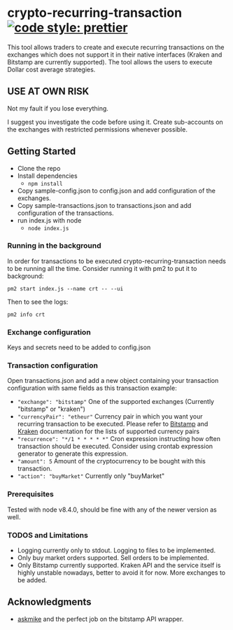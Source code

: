 # crypto-recurring-transaction [![code style: prettier](https://img.shields.io/badge/code_style-prettier-ff69b4.svg?style=flat-square)](https://github.com/prettier/prettier)

This tool allows traders to create and execute recurring transactions on the exchanges which does not support it in their native interfaces (Kraken and Bitstamp are currently supported). The tool allows the users to execute Dollar cost average strategies.

## USE AT OWN RISK

Not my fault if you lose everything.

I suggest you investigate the code before using it. Create sub-accounts on the exchanges with restricted permissions whenever possible.

## Getting Started

* Clone the repo
* Install dependencies
  * `npm install`
* Copy sample-config.json to config.json and add configuration of the exchanges.
* Copy sample-transactions.json to transactions.json and add configuration of the transactions.
* run index.js with node
  * `node index.js`

### Running in the background

In order for transactions to be executed crypto-recurring-transaction needs to be running all the time. Consider running it with pm2 to put it to background:

`pm2 start index.js --name crt -- --ui`

Then to see the logs:

`pm2 info crt`

### Exchange configuration

Keys and secrets need to be added to config.json

### Transaction configuration

Open transactions.json and add a new object containing your transaction configuration with same fields as this transaction example:

* `"exchange": "bitstamp"` One of the supported exchanges (Currently "bitstamp" or "kraken")
* `"currencyPair": "etheur"` Currency pair in which you want your recurring transaction to be executed. Please refer to [Bitstamp](https://www.bitstamp.net/api/) and [Kraken](https://api.kraken.com/0/public/AssetPairs) documentation for the lists of supported currency pairs
* `"recurrence": "*/1 * * * * *"` Cron expression instructing how often transaction should be executed. Consider using crontab expression generator to generate this expression.
* `"amount": 5` Amount of the cryptocurrency to be bought with this transaction.
* `"action": "buyMarket"` Currently only "buyMarket"

### Prerequisites

Tested with node v8.4.0, should be fine with any of the newer version as well.

### TODOS and Limitations

* Logging currently only to stdout. Logging to files to be implemented.
* Only buy market orders supported. Sell orders to be implemented.
* Only Bitstamp currently supported. Kraken API and the service itself is highly unstable nowadays, better to avoid it for now. More exchanges to be added.

## Acknowledgments

* [askmike](https://github.com/askmike/) and the perfect job on the bitstamp API wrapper.
